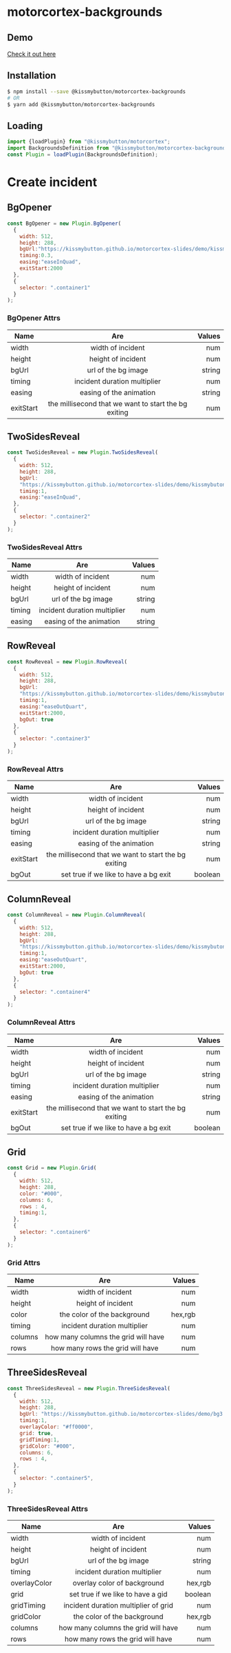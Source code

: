 # motorcortex-backgrounds

## Demo
[Check it out here](https://kissmybutton.github.io/motorcortex-backgrounds/demo/index.html)

## Installation

```bash
$ npm install --save @kissmybutton/motorcortex-backgrounds
# OR
$ yarn add @kissmybutton/motorcortex-backgrounds
```

## Loading

```javascript
import {loadPlugin} from "@kissmybutton/motorcortex";
import BackgroundsDefinition from "@kissmybutton/motorcortex-backgrounds";
const Plugin = loadPlugin(BackgroundsDefinition);
```

# Create incident

## BgOpener

```javascript
const BgOpener = new Plugin.BgOpener(
  {
    width: 512,
    height: 288,
    bgUrl:"https://kissmybutton.github.io/motorcortex-slides/demo/kissmybutonbg.jpg",
    timing:0.3,
    easing:"easeInQuad",
    exitStart:2000
  },
  {
    selector: ".container1"
  }
);
```

### BgOpener Attrs

| Name        | Are           | Values  |
| ------------- |:-------------:| -----:|
| width     | width of incident  | num |
| height     | height of incident  | num |
| bgUrl     | url of the bg image  | string |
| timing     | incident duration multiplier  | num |
| easing     | easing of the animation  | string |
| exitStart     | the millisecond that we want to start the bg exiting  | num |


## TwoSidesReveal

```javascript
const TwoSidesReveal = new Plugin.TwoSidesReveal(
  {
    width: 512,
    height: 288,
    bgUrl:
    "https://kissmybutton.github.io/motorcortex-slides/demo/kissmybutonbg.jpg",
    timing:1,
    easing:"easeInQuad",
  },
  {
    selector: ".container2"
  }
);
```

### TwoSidesReveal Attrs

| Name        | Are           | Values  |
| ------------- |:-------------:| -----:|
| width     | width of incident  | num |
| height     | height of incident  | num |
| bgUrl     | url of the bg image  | string |
| timing     | incident duration multiplier  | num |
| easing     | easing of the animation  | string |



## RowReveal

```javascript
const RowReveal = new Plugin.RowReveal(
  {
    width: 512,
    height: 288,
    bgUrl:
    "https://kissmybutton.github.io/motorcortex-slides/demo/kissmybutonbg.jpg",
    timing:1,
    easing:"easeOutQuart",
    exitStart:2000,
    bgOut: true
  },
  {
    selector: ".container3"
  }
);
```

### RowReveal Attrs

| Name        | Are           | Values  |
| ------------- |:-------------:| -----:|
| width     | width of incident  | num |
| height     | height of incident  | num |
| bgUrl     | url of the bg image  | string |
| timing     | incident duration multiplier  | num |
| easing     | easing of the animation  | string |
| exitStart     | the millisecond that we want to start the bg exiting  | num |
| bgOut     | set true if we like to have a bg exit  | boolean |


## ColumnReveal

```javascript
const ColumnReveal = new Plugin.ColumnReveal(
  {
    width: 512,
    height: 288,
    bgUrl:
    "https://kissmybutton.github.io/motorcortex-slides/demo/kissmybutonbg.jpg",
    timing:1,
    easing:"easeOutQuart",
    exitStart:2000,
    bgOut: true
  },
  {
    selector: ".container4"
  }
);
```

### ColumnReveal Attrs

| Name        | Are           | Values  |
| ------------- |:-------------:| -----:|
| width     | width of incident  | num |
| height     | height of incident  | num |
| bgUrl     | url of the bg image  | string |
| timing     | incident duration multiplier  | num |
| easing     | easing of the animation  | string |
| exitStart     | the millisecond that we want to start the bg exiting  | num |
| bgOut     | set true if we like to have a bg exit  | boolean |



## Grid

```javascript
const Grid = new Plugin.Grid(
  {
    width: 512,
    height: 288,
    color: "#000",
    columns: 6,
    rows : 4,
    timing:1,
  },
  {
    selector: ".container6"
  }
);
```

### Grid Attrs

| Name        | Are           | Values  |
| ------------- |:-------------:| -----:|
| width     | width of incident  | num |
| height     | height of incident  | num |
| color     | the color of the background  | hex,rgb |
| timing     | incident duration multiplier  | num |
| columns     | how many columns the grid will have  | num |
| rows     | how many rows the grid will have  | num |



## ThreeSidesReveal

```javascript
const ThreeSidesReveal = new Plugin.ThreeSidesReveal(
  {
    width: 512,
    height: 288,
    bgUrl: "https://kissmybutton.github.io/motorcortex-slides/demo/bg3.jpg",
    timing:1,
    overlayColor: "#ff0000",
    grid: true,
    gridTiming:1,
    gridColor: "#000",
    columns: 6,
    rows : 4,
  },
  {
    selector: ".container5",
  }
);
```

### ThreeSidesReveal Attrs

| Name        | Are           | Values  |
| ------------- |:-------------:| -----:|
| width     | width of incident  | num |
| height     | height of incident  | num |
| bgUrl     | url of the bg image  | string |
| timing     | incident duration multiplier  | num |
| overlayColor   | overlay color of background  | hex,rgb |
| grid     | set true if we like to have a gid  | boolean |
| gridTiming     | incident duration multiplier of grid  | num |
| gridColor     | the color of the background  | hex,rgb |
| columns     | how many columns the grid will have  | num |
| rows     | how many rows the grid will have  | num |

